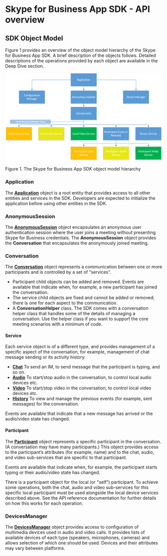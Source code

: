 # Skype for Business App SDK - API overview
## SDK Object Model 	
 
Figure 1 provides an overview of the object model hierarchy of the Skype for Business App SDK. A brief description of the objects follows.  Detailed descriptions of the operations provided by each object are available in the Deep Dive section.
  
![Skype for Business App SDK object model diagram](images/Fig4_.skype_for_business_OM.png "Figure 4. The Skype for Business App SDK object model hierarchy")

Figure 1. The Skype for Business App SDK object model hierarchy

### Application

The [**Application**](https://ucwa.skype.com/reference/appSDK/Android/com/microsoft/office/sfb/appsdk/Application.html) object is a root entity that provides access to all other entities and services in the SDK. Developers are expected to initialize the application before using other entities in the SDK.

### AnonymousSession

The [**AnonymousSession**](https://ucwa.skype.com/reference/appSDK/Android/com/microsoft/office/sfb/appsdk/AnonymousSession.html) object encapsulates an anonymous user authentication session where the user joins a meeting without presenting Skype for Business credentials. The **AnonymousSession** object provides the 
**Conversation** that encapsulates the anonymously joined meeting. 

### Conversation

The [**Conversation**](https://ucwa.skype.com/reference/appSDK/Android/com/microsoft/office/sfb/appsdk/Conversation.html) object represents a communication between one or more participants and is controlled by a set of “services”.

* Participant child objects can be added and removed.   Events are available that indicate when, for example, a new participant has joined the conversation.
* The service child objects are fixed and cannot be added or removed; there is one for each aspect to the communication.
* A **ConversationHelper** class. The SDK comes with a conversation helper class that handles some of the details of managing a conversation. Use the helper class if you want to support the core meeting scenarios with a minimum of code.  

#### Service

Each service object is of a different type, and provides management of a specific aspect of the conversation, for example, management of chat message sending or its activity history: 
 
* [**Chat**](https://ucwa.skype.com/reference/appSDK/Android/com/microsoft/office/sfb/appsdk/ChatService.html)  To send an IM, to send message that the participant is typing, and so on.
* [**Audio**](https://ucwa.skype.com/reference/appSDK/Android/com/microsoft/office/sfb/appsdk/AudioService.html) To start/stop audio in the conversation, to control local audio devices etc.
* [**Video**](https://ucwa.skype.com/reference/appSDK/Android/com/microsoft/office/sfb/appsdk/VideoService.html) To start/stop video in the conversation, to control local video devices etc.
* [**History**](https://ucwa.skype.com/reference/appSDK/Android/com/microsoft/office/sfb/appsdk/HistoryService.html) To view and manage the previous events (for example, sent messages) for the conversation. 

Events are available that indicate that a new message has arrived or the audio/video state has changed.

#### Participant

The [**Participant**](https://ucwa.skype.com/reference/appSDK/Android/com/microsoft/office/sfb/appsdk/Participant.html) object represents a specific participant in the conversation.  (A conversation may have many participants.)   This object provides access to the participant’s attributes (for example, name) and to the chat, audio, and video sub-services that are specific to that participant.

Events are available that indicate when, for example, the participant starts typing or their audio/video state has changed.

There is a participant object for the local (or "self") participant.  To achieve some operations, both the chat, audio and video sub-services for this specific local participant must be used alongside the local device services described above.  See the API reference documentation for further details on how this works for each operation.  

### DevicesManager

The [**DevicesManager**](https://ucwa.skype.com/reference/appSDK/Android/com/microsoft/office/sfb/appsdk/DevicesManager.html) object provides access to configuration of multimedia devices used in audio and video calls. It provides lists of available devices of each type (speakers, microphones, cameras) and allows selection of which one should be used.  Devices and their attributes may vary between platforms. 